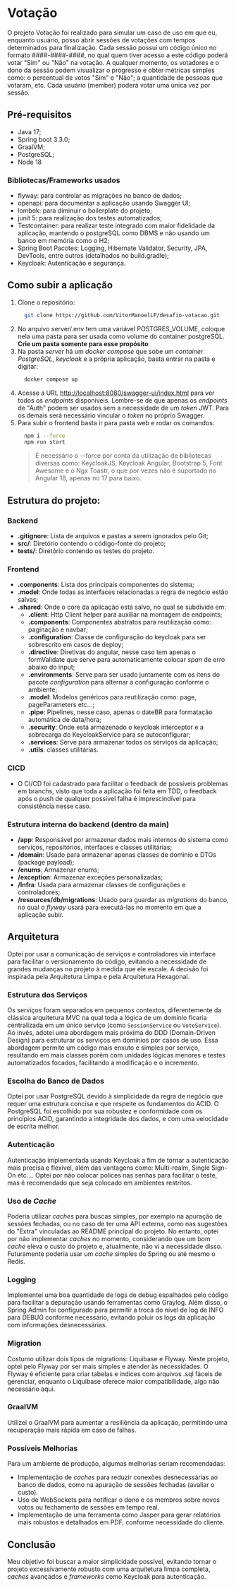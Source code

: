 # Votação 

O projeto Votação foi realizado para simular um caso de uso em que eu, enquanto usuário, posso abrir sessões de votações com tempos determinados para finalização. 
Cada sessão possui um código único no formato ####-####-####, no qual quem tiver acesso a este código poderá votar "Sim" ou "Não" na votação.
A qualquer momento, os votadores e o dono da sessão podem visualizar o progresso e obter métricas simples como: o percentual de votos "Sim" e "Não"; a quantidade de pessoas que votaram, etc. 
Cada usuário (member) poderá votar uma única vez por sessão.

## Pré-requisitos
- Java 17;
- Spring boot 3.3.0;
- GraalVM;
- PostgreSQL;
- Node 18
  
### Bibliotecas/Frameworks usados
- flyway: para controlar as migrações no banco de dados;
- openapi: para documentar a aplicação usando Swagger UI;
- lombok: para diminuir o boilerplate do projeto;
- junit 5: para realização dos testes automatizados;
- Testcontainer: para realizar teste integrado com maior fidelidade da aplicação, mantendo o postgreSQL como DBMS e não usando um banco em memória como o H2;
- Spring Boot Pacotes: Logging, Hibernate Validator, Security, JPA, DevTools, entre outros (detalhados no build.gradle);
- Keycloak: Autenticação e segurança.

## Como subir a aplicação

1. Clone o repositório:
   ```bash
     git clone https://github.com/VitorManoelLP/desafio-votacao.git
   ```
2. No arquivo server/.env tem uma variável POSTGRES_VOLUME, coloque nela uma pasta para ser usada como volume do container postgreSQL. **Crie um pasta somente para esse propósito**. 
3. Na pasta _server_ há um _docker compose_ que sobe um _container PostgreSQL_, _keycloak_ e a própria aplicação, basta entrar na pasta e digitar:
   ```bash
     docker compose up
   ```
4. Acesse a URL <http://localhost:8080/swagger-ui/index.html> para ver todos os _endpoints_ disponíveis.
   Lembre-se de que apenas os _endpoints_ de "Auth" podem ser usados sem a necessidade de um _token_ JWT.
   Para os demais será necessário vincular o _token_ no próprio Swagger.
5. Para subir o frontend basta ir para pasta web e rodar os comandos:
   ```bash
     npm i --force
     npm run start
   ```
   > É necessário o --force por conta da utilização de bibliotecas diversas como: KeycloakJS, Keycloak Angular, Bootstrap 5, Font Awesome e o Ngx Toastr, o que por vezes não é suportado no Angular 18,
   > apenas no 17 para baixo.
   
## Estrutura do projeto:

### Backend

- **.gitignore**: Lista de arquivos e pastas a serem ignorados pelo Git;
- **src/**: Diretório contendo o código-fonte do projeto;
- **tests/**: Diretório contendo os testes do projeto.

### Frontend

- **.components**: Lista dos principais componentes do sistema;
- **.model**: Onde todas as interfaces relacionadas a regra de negócio estão salvas;
- **.shared**: Onde o core da aplicação está salvo, no qual se subdivide em:
  - **.client**: Http Client helper para auxiliar na montagem de endpoints;
  - **.components**: Componentes abstratos para reutilização como: paginação e navbar;
  - **.configuration**: Classe de configuração do keycloak para ser sobrescrito em casos de deploy;
  - **.directive**: Diretivas do angular, nesse caso tem apenas o formValidate que serve para automaticamente colocar _span_ de erro abaixo do input;
  - **.environments**: Serve para ser usado juntamente com os itens do pacote _configuration_ para alternar a configuração conforme o ambiente;
  - **.model**: Modelos genéricos para reutilização como: page, pageParameters etc...;
  - **.pipe**: Pipelines, nesse caso, apenas o dateBR para formatação automática de data/hora;
  - **.security**: Onde está armazenado o keycloak interceptor e a sobrecarga do KeycloakService para se autoconfigurar;
  - **.services**: Serve para armazenar todos os serviços da aplicação;
  - **.utils**: classes utilitárias.

### CICD

- O CI/CD foi cadastrado para facilitar o feedback de possíveis problemas em branchs, visto que toda a aplicação foi feita em TDD, o feedback após o push de qualquer possível falha é imprescindível para consistência nesse caso.

### Estrutura interna do backend (dentro da main)

- **/app**: Responsável por armazenar dados mais internos do sistema como serviços, repositórios, interfaces e classes utilitárias;
- **/domain**: Usado para armazenar apenas classes de domìnio e DTOs (package payload);
- **/enums**: Armazenar enums;
- **/exception**: Armazenar exceções personalizadas;
- **/Infra**: Usada para armazenar classes de configurações e controladores;
- **/resources/db/migrations**: Usado para guardar as _migrations_ do banco, no qual o _flyway_ usará para executá-las no momento em que a aplicação subir.

## Arquitetura

Optei por usar a comunicação de serviços e controladores via interface para facilitar o versionamento do código, evitando a necessidade de grandes mudanças no projeto à medida que ele escale. A decisão foi inspirada pela Arquitetura Limpa e pela Arquitetura Hexagonal.

### Estrutura dos Serviços

Os serviços foram separados em pequenos contextos, diferentemente da clássica arquitetura MVC na qual toda a lógica de um domínio ficaria centralizada em um único serviço (como `SessionService` ou `VoteService`). Ao invés, adotei uma abordagem mais próxima do DDD (Domain-Driven Design) para estruturar os serviços em domínios por casos de uso. Essa abordagem permite um código mais enxuto e simples por serviço, resultando em mais classes porém com unidades lógicas menores e testes automatizados focados, facilitando a modificação e o incremento.

### Escolha do Banco de Dados

Optei por usar PostgreSQL devido à simplicidade da regra de negócio que requer uma estrutura concisa e que respeite os fundamentos do ACID. O PostgreSQL foi escolhido por sua robustez e conformidade com os princípios ACID, garantindo a integridade dos dados, e com uma velocidade de escrita melhor.

### Autenticação

Autenticação implementada usando Keycloak a fim de tornar a autenticação mais precisa e flexivel, além das vantagens como: Multi-realm, Single Sign-On etc.... Optei por não colocar
polices nas senhas para facilitar o teste, mas é recomendado que seja colocado em ambientes restritos.

### Uso de _Cache_

Poderia utilizar _caches_ para buscas simples, por exemplo na apuração de sessões fechadas, ou no caso de ter uma API externa, como nas sugestões do "Extra" vinculadas ao README principal do projeto. No entanto, optei por não implementar _caches_ no momento, considerando que um bom _cache_ eleva o custo do projeto e, atualmente, não vi a necessidade disso. Futuramente poderia usar um _cache_ simples do Spring ou até mesmo o Redis.

### Logging

Implementei uma boa quantidade de logs de debug espalhados pelo código para facilitar a depuração usando ferramentas como Graylog. Além disso, o Spring Admin foi configurado para permitir a troca do nível de log de INFO para DEBUG conforme necessário, evitando poluir os logs da aplicação com informações desnecessárias.

### Migration

Costumo utilizar dois tipos de migrations: Liquibase e Flyway. Neste projeto, optei pelo Flyway por ser mais simples e atender às necessidades. O Flyway é eficiente para criar tabelas e índices com arquivos .sql fáceis de gerenciar, enquanto o Liquibase oferece maior compatibilidade, algo não necessário aqui.

### GraalVM

Utilizei o GraalVM para aumentar a resiliência da aplicação, permitindo uma recuperação mais rápida em caso de falhas.

### Possíveis Melhorias

Para um ambiente de produção, algumas melhorias seriam recomendadas:
- Implementação de _caches_ para reduzir conexões desnecessárias ao banco de dados, como na apuração de sessões fechadas (avaliar o custo).
- Uso de WebSockets para notificar o dono e os membros sobre novos votos ou fechamento de sessões em tempo real.
- Implementação de uma ferramenta como Jasper para gerar relatórios mais robustos e detalhados em PDF, conforme necessidade do cliente.

## Conclusão

Meu objetivo foi buscar a maior simplicidade possível, evitando tornar o projeto excessivamente robusto com uma arquitetura limpa completa, _caches_ avançados e _frameworks_ como Keycloak para autenticação.
